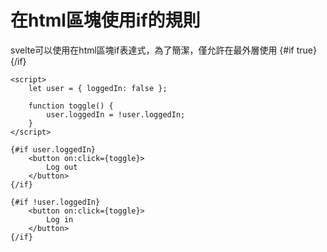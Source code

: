 # 在html區塊使用if的規則

svelte可以使用在html區塊if表達式，為了簡潔，僅允許在最外層使用
{#if true}
{/if}

```svelte
<script>
    let user = { loggedIn: false };

    function toggle() {
        user.loggedIn = !user.loggedIn;
    }
</script>

{#if user.loggedIn}
    <button on:click={toggle}>
        Log out
    </button>
{/if}

{#if !user.loggedIn}
    <button on:click={toggle}>
        Log in
    </button>
{/if}

```


